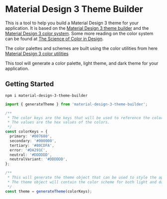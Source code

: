 # Material Design 3 Theme Builder

This is a tool to help you build a Material Design 3 theme for your application. It is based on the [Material Design 3 theme builder](https://material-foundation.github.io/material-theme-builder/) and the [Material Design 3 color system](https://m3.material.io/styles/color/system/overview). Some more reading on the color system can be found at [The Science of Color in Design](https://material.io/blog/science-of-color-design).

The color palettes and schemes are built using the color utilities from here [Material Design 3 color utilities](https://github.com/material-foundation/material-color-utilities)

This tool will generate a color palette, light theme, and dark theme for your application.

## Getting Started
`npm i material-design-3-theme-builder`

```typescript
import { generateTheme } from 'material-design-3-theme-builder';

/**
 * The color keys are the keys that will be used to reference the colors in the theme.
 * The values are the hex values of the colors.
 */
const colorKeys = {
  primary: '#007680',
  secondary: '#000000',
  tertiary: '#80CDFA',
  error: '#DA291C',
  neutral: '#DDDDDD',
  neutralVariant: '#DDDDDD',
};

/**
 * This will generate the theme object that can be used to style the application.
 * The theme object will contain the color scheme for both light and dark mode.
 */
const theme = generateTheme(colorKeys);

```
